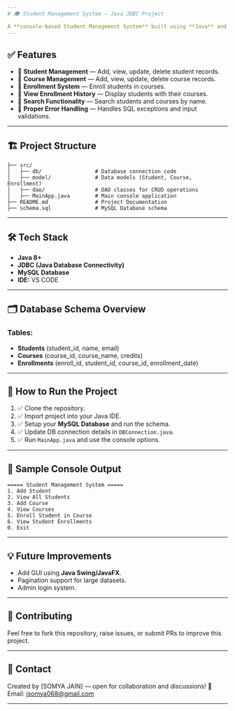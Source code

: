 ```yaml
---
# 🎓 Student Management System — Java JDBC Project

A **console-based Student Management System** built using **Java** and **JDBC** for managing student data and course enrollments. This project demonstrates CRUD operations (Create, Read, Update, Delete) with proper database connectivity using **MySQL**.
---
```


## ✅ **Features**

- 📌 **Student Management** — Add, view, update, delete student records.
- 📌 **Course Management** — Add, view, update, delete course records.
- 📌 **Enrollment System** — Enroll students in courses.
- 📌 **View Enrollment History** — Display students with their courses.
- 📌 **Search Functionality** — Search students and courses by name.
- 📌 **Proper Error Handling** — Handles SQL exceptions and input validations.

---

## 🏗️ **Project Structure**

```
├── src/
│   ├── db/                 # Database connection code
│   ├── model/              # Data models (Student, Course, Enrollment)
│   ├── dao/                # DAO classes for CRUD operations
│   ├── MainApp.java        # Main console application
├── README.md               # Project Documentation
├── schema.sql              # MySQL Database schema
```

---

## 🛠️ **Tech Stack**

- **Java 8+**
- **JDBC (Java Database Connectivity)**
- **MySQL Database**
- **IDE:** VS CODE

---

## 🗂️ **Database Schema Overview**

### Tables:

- **Students** (student_id, name, email)
- **Courses** (course_id, course_name, credits)
- **Enrollments** (enroll_id, student_id, course_id, enrollment_date)

---

## 🚀 **How to Run the Project**

1. ✅ Clone the repository.
2. ✅ Import project into your Java IDE.
3. ✅ Setup your **MySQL Database** and run the schema.
4. ✅ Update DB connection details in `DBConnection.java`.
5. ✅ Run `MainApp.java` and use the console options.

---

## 📌 **Sample Console Output**

```
===== Student Management System =====
1. Add Student
2. View All Students
3. Add Course
4. View Courses
5. Enroll Student in Course
6. View Student Enrollments
0. Exit
```

---

## 💡 **Future Improvements**

- Add GUI using **Java Swing/JavaFX**.
- Pagination support for large datasets.
- Admin login system.

---

## 🤝 **Contributing**

Feel free to fork this repository, raise issues, or submit PRs to improve this project.

---

## 📧 **Contact**

Created by \[SOMYA JAIN] — open for collaboration and discussions!
📩 Email: [jsomya068@gmail.com](mailto:jsomya068@gmail.com)

---
